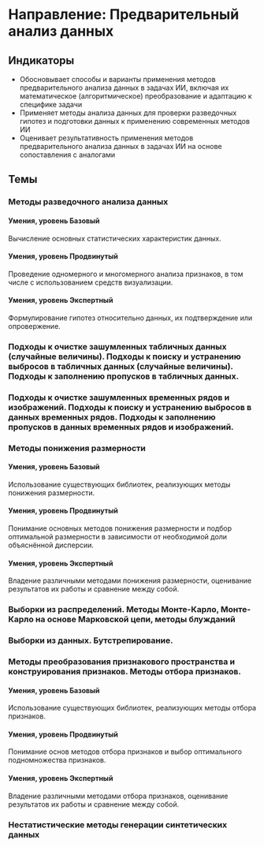 # Направление: Предварительный анализ данных
## Индикаторы
* Обосновывает способы и варианты применения методов предварительного анализа данных в задачах ИИ, включая их математическое (алгоритмическое) преобразование и адаптацию к специфике задачи
* Применяет методы анализа данных для проверки разведочных гипотез и подготовки данных к применению современных методов ИИ
* Оценивает результативность применения методов предварительного анализа данных в задачах ИИ на основе сопоставления с аналогами
## Темы
### Методы разведочного анализа данных
#### Умения, уровень Базовый
Вычисление основных статистических характеристик данных.
#### Умения, уровень Продвинутый
Проведение одномерного и многомерного анализа признаков, в том числе с использованием средств визуализации.
#### Умения, уровень Экспертный
Формулирование гипотез относительно данных, их подтверждение или опровержение.
### Подходы к очистке зашумленных табличных данных (случайные величины). Подходы к поиску и устранению выбросов в табличных данных (случайные величины). Подходы к заполнению пропусков в табличных данных.
### Подходы к очистке зашумленных временных рядов и изображений. Подходы к поиску и устранению выбросов в данных временных рядов. Подходы к заполнению пропусков в данных временных рядов и изображений.
### Методы понижения размерности
#### Умения, уровень Базовый
Использование существующих библиотек, реализующих методы понижения размерности.
#### Умения, уровень Продвинутый
Понимание основных методов понижения размерности и подбор оптимальной размерности в зависимости от необходимой доли объяснённой дисперсии.
#### Умения, уровень Экспертный
Владение различными методами понижения размерности, оценивание результатов их работы и сравнение между собой.
### Выборки из распределений. Методы Монте-Карло, Монте-Карло на основе Марковской цепи, методы блужданий
### Выборки из данных. Бутстрепирование.
### Методы преобразования признакового пространства и конструирования признаков. Методы отбора признаков.
#### Умения, уровень Базовый
Использование существующих библиотек, реализующих методы отбора признаков.
#### Умения, уровень Продвинутый
Понимание основ методов отбора признаков и выбор оптимального подномножества признаков.
#### Умения, уровень Экспертный
Владение различными методами отбора признаков, оценивание результатов их работы и сравнение между собой.
### Нестатистические методы генерации синтетических данных
